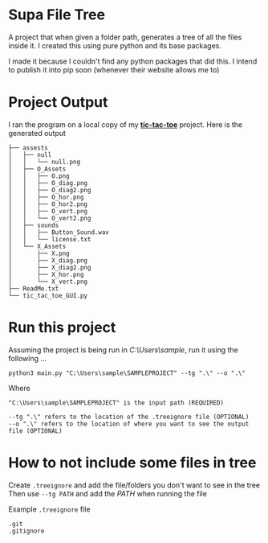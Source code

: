 # Supa File Tree

A project that when given a folder path, generates a tree of all the files inside it. I created this using pure python and its base packages.

I made it because I couldn't find any python packages that did this. I intend to publish it into pip soon (whenever their website allows me to)

# Project Output

I ran the program on a local copy of my [**tic-tac-toe**](https://github.com/SainitinD/Tic-Tac-Toe-with-GUI) project. Here is the generated output

```
├── assests
│   ├── null
│   │   └── null.png
│   ├── O_Assets
│   │   ├── O.png
│   │   ├── O_diag.png
│   │   ├── O_diag2.png
│   │   ├── O_hor.png
│   │   ├── O_hor2.png
│   │   ├── O_vert.png
│   │   └── O_vert2.png
│   ├── sounds
│   │   ├── Button_Sound.wav
│   │   └── license.txt
│   └── X_Assets
│       ├── X.png
│       ├── X_diag.png
│       ├── X_diag2.png
│       ├── X_hor.png
│       └── X_vert.png
├── ReadMe.txt
└── tic_tac_toe_GUI.py
```

# Run this project

Assuming the project is being run in _C:\Users\sample_, run it using the following ...

`python3 main.py "C:\Users\sample\SAMPLEPROJECT" --tg ".\" --o ".\"`

Where

```
"C:\Users\sample\SAMPLEPROJECT" is the input path (REQUIRED)

--tg ".\" refers to the location of the .treeignore file (OPTIONAL)
--o ".\" refers to the location of where you want to see the output file (OPTIONAL)
```

# How to not include some files in tree

Create `.treeignore` and add the file/folders you don't want to see in the tree
Then use `--tg PATH` and add the _PATH_ when running the file

Example `.treeignore` file

```
.git
.gitignore
```
